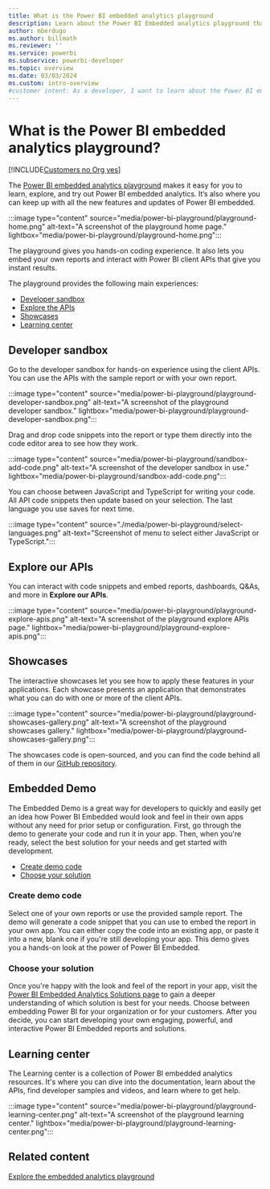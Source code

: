 ```yaml
---
title: What is the Power BI embedded analytics playground
description: Learn about the Power BI Embedded analytics playground that lets you learn, explore, and try out Power BI embedded analytics.
author: mberdugo
ms.author: billmath
ms.reviewer: ''
ms.service: powerbi
ms.subservice: powerbi-developer
ms.topic: overview
ms.date: 03/03/2024
ms.custom: intro-overview
#customer intent: As a developer, I want to learn about the Power BI embedded analytics playground so that I can explore and try out Power BI embedded analytics.
---
```


# What is the Power BI embedded analytics playground?

[!INCLUDE[Customers no Org yes](../../includes/applies-embedded-app-no-user-yes.md)]

The [Power BI embedded analytics playground](https://go.microsoft.com/fwlink/?linkid=848279) makes it easy for you to learn, explore, and try out Power BI embedded analytics. It’s also where you can keep up with all the new features and updates of Power BI embedded.

:::image type="content" source="media/power-bi-playground/playground-home.png" alt-text="A screenshot of the playground home page." lightbox="media/power-bi-playground/playground-home.png":::

The playground gives you hands-on coding experience. It also lets you embed your own reports and interact with Power BI client APIs that give you instant results.

The playground provides the following main experiences:

* [Developer sandbox](#developer-sandbox)
* [Explore the APIs](#explore-our-apis)
* [Showcases](#showcases)
* [Learning center](#learning-center)

## Developer sandbox

Go to the developer sandbox for hands-on experience using the client APIs. You can use the APIs with the sample report or with your own report.

:::image type="content" source="media/power-bi-playground/playground-developer-sandbox.png" alt-text="A screenshot of the playground developer sandbox." lightbox="media/power-bi-playground/playground-developer-sandbox.png":::

Drag and drop code snippets into the report or type them directly into the code editor area to see how they work.

:::image type="content" source="media/power-bi-playground/sandbox-add-code.png" alt-text="A screenshot of the developer sandbox in use." lightbox="media/power-bi-playground/sandbox-add-code.png":::

You can choose between JavaScript and TypeScript for writing your code. All API code snippets then update based on your selection. The last language you use saves for next time.

:::image type="content" source="./media/power-bi-playground/select-languages.png" alt-text="Screenshot of menu to select either JavaScript or TypeScript.":::

## Explore our APIs

You can interact with code snippets and embed reports, dashboards, Q&As, and more in **Explore our APIs**.

:::image type="content" source="media/power-bi-playground/playground-explore-apis.png" alt-text="A screenshot of the playground explore APIs page." lightbox="media/power-bi-playground/playground-explore-apis.png":::

## Showcases

The interactive showcases let you see how to apply these features in your applications. Each showcase presents an application that demonstrates what you can do with one or more of the client APIs.

:::image type="content" source="media/power-bi-playground/playground-showcases-gallery.png" alt-text="A screenshot of the playground showcases gallery." lightbox="media/power-bi-playground/playground-showcases-gallery.png":::

The showcases code is open-sourced, and you can find the code behind all of them in our [GitHub repository](https://github.com/microsoft/PowerBI-Embedded-Showcases/).

## Embedded Demo

The Embedded Demo is a great way for developers to quickly and easily get an idea how Power BI Embedded would look and feel in their own apps without any need for prior setup or configuration. First, go through the demo to generate your code and run it in your app. Then, when you're ready, select the best solution for your needs and get started with development.

* [Create demo code](#create-demo-code)
* [Choose your solution](#choose-your-solution)

### Create demo code

Select one of your own reports or use the provided sample report. The demo will generate a code snippet that you can use to embed the report in your own app. You can either copy the code into an existing app, or paste it into a new, blank one if you're still developing your app. This demo gives you a hands-on look at the power of Power BI Embedded.

### Choose your solution

Once you're happy with the look and feel of the report in your app, visit the [Power BI Embedded Analytics Solutions page](embedded-analytics-power-bi.md#what-are-the-power-bi-embedded-analytics-solutions) to gain a deeper understanding of which solution is best for your needs. Choose between embedding Power BI for your organization or for your customers. After you decide, you can start developing your own engaging, powerful, and interactive Power BI Embedded reports and solutions.

## Learning center

The Learning center is a collection of Power BI embedded analytics resources. It's where you can dive into the documentation, learn about the APIs, find developer samples and videos, and learn where to get help.

:::image type="content" source="media/power-bi-playground/playground-learning-center.png" alt-text="A screenshot of the playground learning center." lightbox="media/power-bi-playground/playground-learning-center.png":::

## Related content

[Explore the embedded analytics playground](https://go.microsoft.com/fwlink/?linkid=848279)
